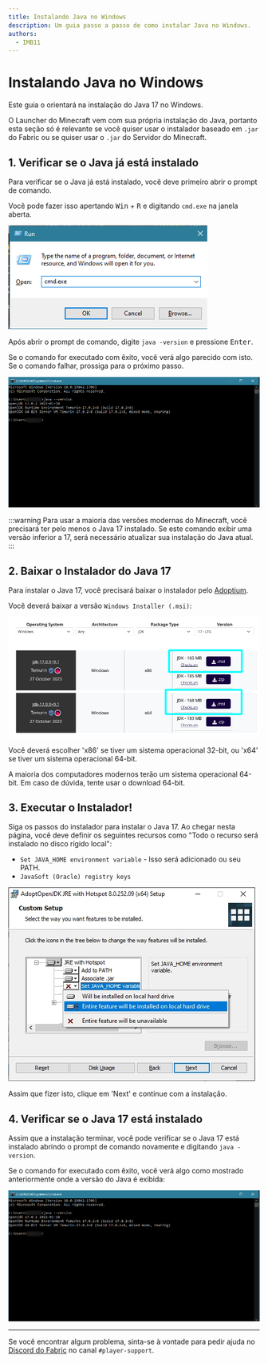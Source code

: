 ```yaml
---
title: Instalando Java no Windows
description: Um guia passo a passo de como instalar Java no Windows.
authors:
  - IMB11
---
```


# Instalando Java no Windows

Este guia o orientará na instalação do Java 17 no Windows.

O Launcher do Minecraft vem com sua própria instalação do Java, portanto esta seção só é relevante se você quiser usar o instalador baseado em `.jar` do Fabric ou se quiser usar o `.jar` do Servidor do Minecraft.

## 1. Verificar se o Java já está instalado

Para verificar se o Java já está instalado, você deve primeiro abrir o prompt de comando.

Você pode fazer isso apertando <kbd>Win</kbd> + <kbd>R</kbd> e digitando `cmd.exe` na janela aberta.

![Caixa de diálogo Executar do Windows com "cmd.exe" na barra de execução.](/assets/players/installing-java/windows-run-dialog.png)

Após abrir o prompt de comando, digite `java -version` e pressione <kbd>Enter</kbd>.

Se o comando for executado com êxito, você verá algo parecido com isto. Se o comando falhar, prossiga para o próximo passo.

![Prompt de comando com "java -version" digitado](/assets/players/installing-java/windows-java-version.png)

:::warning
Para usar a maioria das versões modernas do Minecraft, você precisará ter pelo menos o Java 17 instalado. Se este comando exibir uma versão inferior a 17, será necessário atualizar sua instalação do Java atual.
:::

## 2. Baixar o Instalador do Java 17

Para instalar o Java 17, você precisará baixar o instalador pelo [Adoptium](https://adoptium.net/en-GB/temurin/releases/?os=windows\&package=jdk\&version=17).

Você deverá baixar a versão `Windows Installer (.msi)`:

![Página de download do Adoptium com Windows Installer (.msi) destacado.](/assets/players/installing-java/windows-download-java.png)

Você deverá escolher 'x86' se tiver um sistema operacional 32-bit, ou 'x64' se tiver um sistema operacional 64-bit.

A maioria dos computadores modernos terão um sistema operacional 64-bit. Em caso de dúvida, tente usar o download 64-bit.

## 3. Executar o Instalador!

Siga os passos do instalador para instalar o Java 17. Ao chegar nesta página, você deve definir os seguintes recursos como "Todo o recurso será instalado no disco rígido local":

- `Set JAVA_HOME environment variable` - Isso será adicionado ou seu PATH.
- `JavaSoft (Oracle) registry keys`

![Instalador do Java 17 com "Set JAVA\_HOME variable" e "JavaSoft (Oracle) registry keys" destacados.](/assets/players/installing-java/windows-wizard-screenshot.png)

Assim que fizer isto, clique em 'Next' e continue com a instalação.

## 4. Verificar se o Java 17 está instalado

Assim que a instalação terminar, você pode verificar se o Java 17 está instalado abrindo o prompt de comando novamente e digitando `java -version`.

Se o comando for executado com êxito, você verá algo como mostrado anteriormente onde a versão do Java é exibida:

![Prompt de comando com "java -version" digitado](/assets/players/installing-java/windows-java-version.png)

---

Se você encontrar algum problema, sinta-se à vontade para pedir ajuda no [Discord do Fabric](https://discord.gg/v6v4pMv) no canal `#player-support`.
